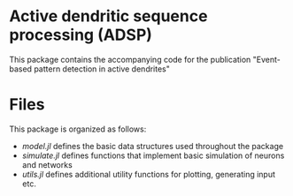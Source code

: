 # Active dendritic sequence processing (ADSP)

This package contains the accompanying code for the publication
"Event-based pattern detection in active dendrites"


# Files
This package is organized as follows:

* *model.jl*   defines the basic data structures used throughout the package
* *simulate.jl*   defines functions that implement basic simulation of neurons and networks
* *utils.jl*    defines additional utility functions for plotting, generating input etc.


